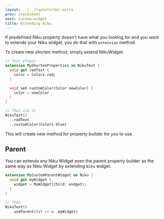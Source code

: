 ```yaml
---
layout: ../../layouts/doc.astro
prev: stylesheet
next: custom-widget
title: Extending Niku
---
```

If predefined Niku property doesn't have what you looking for and you want to extends your Niku widget, you do that with `extension` method.

To create new shorten method, simply extend NikuWidget.
```dart
// Your plugin
extension MyShortenProperties on NikuText {
  void get redText {
    color = Colors.red;
  }

  void set customColor(Color newColor) {
    color = newColor
  }
}

// Then use it
NikuText()
  ..redText
  ..customColor(Colors.blue)
```
This will create new method for property builder for you to use.

## Parent
You can extends any Niku Widget even the parent property builder as the same way as Niku Widget by extending `Niku` widget.
```dart
extension MyCustomParentWidget on Niku {
  void get myWidget {
    widget = MyWidget(child: widget);
  }
}

// Then
NikuText()
  ..useParent((v) => v..myWidget)
```
